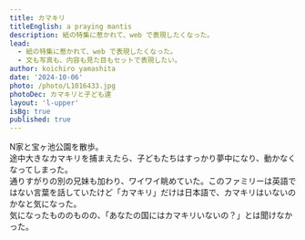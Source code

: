 ```yaml
---
title: カマキリ
titleEnglish: a praying mantis
description: 紙の特集に惹かれて、web で表現したくなった。
lead:
  - 紙の特集に惹かれて、web で表現したくなった。
  - 文も写真も、内容も見た目もセットで表現したい。
author: koichiro yamashita
date: '2024-10-06'
photo: /photo/L1016433.jpg
photoDec: カマキリと子ども達
layout: 'l-upper'
isBg: true
published: true
---
```


N家と宝ヶ池公園を散歩。  
途中大きなカマキリを捕まえたら、子どもたちはすっかり夢中になり、動かなくなってしまった。  
通りすがりの別の兄妹も加わり、ワイワイ眺めていた。このファミリーは英語ではない言葉を話していたけど「カマキリ」だけは日本語で、カマキリはいないのかなと気になった。  
気になったもののものの、「あなたの国にはカマキリいないの？」とは聞けなかった。
